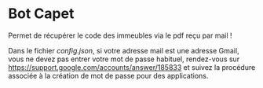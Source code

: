 # Bot Capet

Permet de récupérer le code des immeubles via le pdf reçu par mail !

Dans le fichier _config.json_, si votre adresse mail est une adresse Gmail, vous ne devez pas entrer votre mot de passe habituel, rendez-vous sur https://support.google.com/accounts/answer/185833 et suivez la procédure associée à la création de mot de passe pour des applications.  

